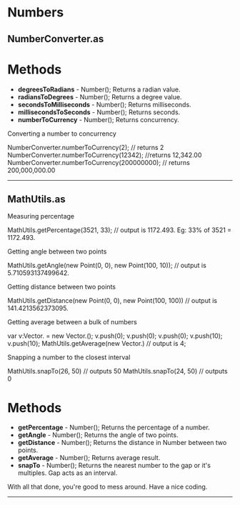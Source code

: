 <h1>Numbers</h1>
<h2>NumberConverter.as</h2>


<h1>Methods</h1>

* <strong>degreesToRadians</strong> - Number(); Returns a radian value.
* <strong>radiansToDegrees</strong> - Number(); Returns a degree value.
* <strong>secondsToMilliseconds</strong> - Number(); Returns milliseconds.
* <strong>millisecondsToSeconds</strong> - Number(); Returns seconds.
* <strong>numberToCurrency</strong> - Number(); Returns concurrency.

<p>Converting a number to concurrency</p>
	NumberConverter.numberToCurrency(2); // returns 2
	NumberConverter.numberToCurrency(12342); //returns 12,342.00
	NumberConverter.numberToCurrency(200000000); // returns 200,000,000.00


------------------------------------------------------------------------------------------------------------------------------






<h2>MathUtils.as</h2>


<p>Measuring percentage</p>
	MathUtils.getPercentage(3521, 33); // output is 1172.493. Eg: 33% of 3521 = 1172.493.

<p>Getting angle between two points</p>
	MathUtils.getAngle(new Point(0, 0), new Point(100, 10)); // output is 5.710593137499642.

<p>Getting distance between two points</p>
	MathUtils.getDistance(new Point(0, 0), new Point(100, 100)) // output is 141.4213562373095.

<p>Getting average between a bulk of numbers</p>
	var v:Vector.<Number> = new Vector.<Number>();			
	v.push(0);
	v.push(0);
	v.push(0);
	v.push(10);
	v.push(10);
	MathUtils.getAverage(new Vector.<Number>) // output is 4;

<p>Snapping a number to the closest interval</p>
	MathUtils.snapTo(26, 50) // outputs 50
	MathUtils.snapTo(24, 50) // outputs 0


<h1>Methods</h1>

* <strong>getPercentage</strong> - Number(); Returns the percentage of a number.
* <strong>getAngle</strong> - Number(); Returns the angle of two points.
* <strong>getDistance</strong> - Number(); Returns the distance in Number between two points.
* <strong>getAverage</strong> - Number(); Returns average result.
* <strong>snapTo</strong> - Number(); Returns the nearest number to the gap or it's multiples. Gap acts as an interval.


With all that done, you're good to mess around. Have a nice coding.

------------------------------------------------------------------------------------------------------------------------------
